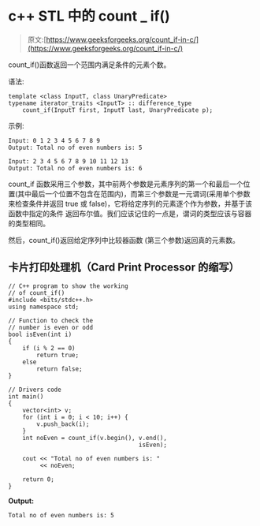 # c++ STL 中的 count _ if()

> 原文:[https://www.geeksforgeeks.org/count_if-in-c/](https://www.geeksforgeeks.org/count_if-in-c/)

count_if()函数返回一个范围内满足条件的元素个数。

语法:

```
template <class InputT, class UnaryPredicate>
typename iterator_traits <InputT> :: difference_type
    count_if(InputT first, InputT last, UnaryPredicate p);
```

示例:

```
Input: 0 1 2 3 4 5 6 7 8 9
Output: Total no of even numbers is: 5

Input: 2 3 4 5 6 7 8 9 10 11 12 13
Output: Total no of even numbers is: 6
```

count_if 函数采用三个参数，其中前两个参数是元素序列的第一个和最后一个位置(其中最后一个位置不包含在范围内)，而第三个参数是一元谓词(采用单个参数来检查条件并返回 true 或 false)，它将给定序列的元素逐个作为参数，并基于该函数中指定的条件
返回布尔值。我们应该记住的一点是，谓词的类型应该与容器的类型相同。

然后，count_if()返回给定序列中比较器函数
(第三个参数)返回真的元素数。

## 卡片打印处理机（Card Print Processor 的缩写）

```
// C++ program to show the working
// of count_if()
#include <bits/stdc++.h>
using namespace std;

// Function to check the
// number is even or odd
bool isEven(int i)
{
    if (i % 2 == 0)
        return true;
    else
        return false;
}

// Drivers code
int main()
{
    vector<int> v;
    for (int i = 0; i < 10; i++) {
        v.push_back(i);
    }
    int noEven = count_if(v.begin(), v.end(),
                                     isEven);

    cout << "Total no of even numbers is: "
         << noEven;

    return 0;
}
```

**Output:** 

```
Total no of even numbers is: 5
```